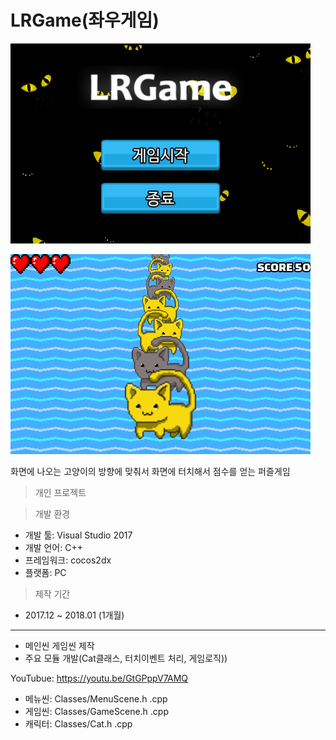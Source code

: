 # LRGame(좌우게임)

![메인화면](https://github.com/diovpl248/lrgame/blob/master/Screenshot/main.png?raw=true)

![인게임](https://github.com/diovpl248/lrgame/blob/master/Screenshot/game.png?raw=true)

화면에 나오는 고양이의 방향에 맞춰서 화면에 터치해서 점수를 얻는 퍼즐게임

> 개인 프로젝트

> 개발 환경
- 개발 툴: Visual Studio 2017
- 개발 언어: C++
- 프레임워크: cocos2dx
- 플랫폼: PC

> 제작 기간
- 2017.12 ~ 2018.01 (1개월)

---

- 메인씬 게임씬 제작
- 주요 모듈 개발(Cat클래스, 터치이벤트 처리, 게임로직))

YouTubue: https://youtu.be/GtGPppV7AMQ

* 메뉴씬: Classes/MenuScene.h .cpp
* 게임씬: Classes/GameScene.h .cpp
* 캐릭터: Classes/Cat.h .cpp
